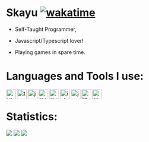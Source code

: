
# Skayu [![wakatime](https://wakatime.com/badge/user/e9f76299-bef3-4ea2-a586-c927bfcc3072.svg)](https://wakatime.com/@e9f76299-bef3-4ea2-a586-c927bfcc3072)

- Self-Taught Programmer,

- Javascript/Typescript lover!

- Playing games in spare time.

# Languages and Tools I use:

<img align="left" alt="vscode" width="26px" src="https://i.imgur.com/LwSdAlE.png" />
<img align="left" alt="ts" width="26px" src="https://i.imgur.com/vSgFULR.png" />
<img align="left" alt="js" width="26px" src="https://i.imgur.com/3u1wzwE.png" />
<img align="left" alt="mongo" width="26px" src="https://imgur.com/xN5cFRr.png" />  
<img align="left" alt="mysql" width="26px" src="https://cdn.freelogovectors.net/wp-content/uploads/2020/02/mysql-logo.png" /> 
<img align="left" alt="intellij" width="26px" src="https://upload.wikimedia.org/wikipedia/commons/thumb/9/9c/IntelliJ_IDEA_Icon.svg/1024px-IntelliJ_IDEA_Icon.svg.png" /> 
<img align="left" alt="java" width="26px" src="https://www.iprsam.com/wp-content/uploads/2018/12/Java-logo-tr.png" /> 
<img align="left" alt="html" width="26px" src="https://upload.wikimedia.org/wikipedia/commons/thumb/6/61/HTML5_logo_and_wordmark.svg/512px-HTML5_logo_and_wordmark.svg.png" /> 
<img align="left" alt="sass" width="26px" src="https://upload.wikimedia.org/wikipedia/commons/thumb/9/96/Sass_Logo_Color.svg/1200px-Sass_Logo_Color.svg.png" />  <br />

# Statistics:

<a href="blank"><img src="https://github-readme-stats.vercel.app/api?username=Skayux&show_icons=true&theme=dark&layout=compact"></a>
<a href="blank"><img src="https://github-readme-stats.vercel.app/api/top-langs/?username=SkayuX&langs_count=12&layout=compact&theme=dark"></a>
<a href="blank"><img src="https://github-readme-stats.vercel.app/api/wakatime?username=e9f76299-bef3-4ea2-a586-c927bfcc3072&theme=dark"></a>

